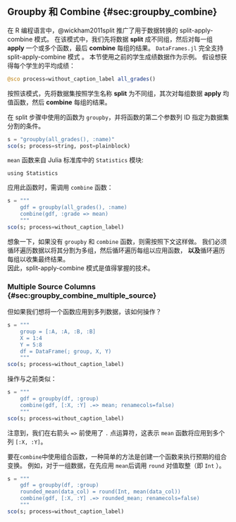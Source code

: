 ## Groupby 和 Combine {#sec:groupby_combine}

在 R 编程语言中，@wickham2011split 推广了用于数据转换的 split-apply-combine 模式。
在该模式中，我们先将数据 **split** 成不同组，然后对每一组 **apply** 一个或多个函数，最后 **combine** 每组的结果。
`DataFrames.jl` 完全支持 split-apply-combine 模式 。
本节使用之前的学生成绩数据作为示例。
假设想获得每个学生的平均成绩：

```jl
@sco process=without_caption_label all_grades()
```

按照该模式，先将数据集按照学生名称 **split** 为不同组，其次对每组数据 **apply** 均值函数，然后 **combine** 每组的结果。

在 split 步骤中使用的函数为 `groupby`，并将函数的第二个参数列 ID 指定为数据集分割的条件。

```jl
s = "groupby(all_grades(), :name)"
sco(s; process=string, post=plainblock)
```

`mean` 函数来自 Julia 标准库中的 `Statistics` 模块:

```
using Statistics
```

应用此函数时，需调用 `combine` 函数：

```jl
s = """
    gdf = groupby(all_grades(), :name)
    combine(gdf, :grade => mean)
    """
sco(s; process=without_caption_label)
```

想象一下，如果没有 `groupby` 和 `combine` 函数，则需按照下文这样做。
我们必须循环遍历数据以将其分割为多组，然后循环遍历每组以应用函数， **以及**循环遍历每组以收集最终结果。  
因此，split-apply-combine 模式是值得掌握的技术。

### Multiple Source Columns {#sec:groupby_combine_multiple_source}

但如果我们想将一个函数应用到多列数据，该如何操作？

```jl
s = """
    group = [:A, :A, :B, :B]
    X = 1:4
    Y = 5:8
    df = DataFrame(; group, X, Y)
    """
sco(s; process=without_caption_label)
```

操作与之前类似：

```jl
s = """
    gdf = groupby(df, :group)
    combine(gdf, [:X, :Y] .=> mean; renamecols=false)
    """
sco(s; process=without_caption_label)
```

注意到，我们在右箭头 `=>` 前使用了 `.` 点运算符，这表示 `mean` 函数将应用到多个列 `[:X, :Y]`。

要在`combine`中使用组合函数，一种简单的方法是创建一个函数来执行预期的组合变换。
例如，对于一组数据，在先应用 `mean`后调用 `round` 对值取整（即 `Int` ）。

```jl
s = """
    gdf = groupby(df, :group)
    rounded_mean(data_col) = round(Int, mean(data_col))
    combine(gdf, [:X, :Y] .=> rounded_mean; renamecols=false)
    """
sco(s; process=without_caption_label)
```
